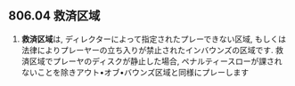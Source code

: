 ## 806.04 救済区域

1. **救済区域**は,
ディレクターによって指定されたプレーできない区域,
もしくは法律によりプレーヤーの立ち入りが禁止されたインバウンズの区域です.
救済区域でプレーヤのディスクが静止した場合,
ペナルティースローが課されないことを除きアウト•オブ•バウンズ区域と同様にプレーします
